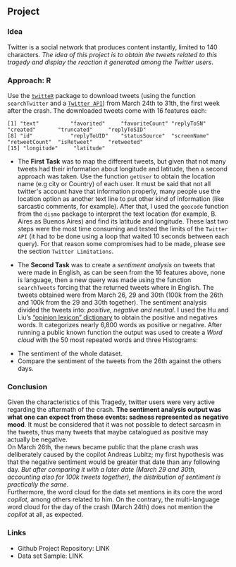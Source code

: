 ## __Project__

### Idea
Twitter is a social network that produces content instantly, limited to 140 characters. *The idea of this project is to obtain the tweets related to this tragedy and display the reaction it generated among the Twitter users*.

### Approach: R

Use the [`twitteR`](http://cran.r-project.org/web/packages/twitteR/twitteR.pdf) package to download tweets (using the function `searchTwitter` and a [`Twitter API`](https://dev.twitter.com/)) from March 24th to 31th, the first week after the crash. The downloaded tweets come with 16 features each:  

    [1] "text"          "favorited"     "favoriteCount" "replyToSN"     "created"       "truncated"     "replyToSID"   
    [8] "id"            "replyToUID"    "statusSource"  "screenName"    "retweetCount"  "isRetweet"     "retweeted"    
    [15] "longitude"     "latitude"

+ The **First Task** was to map the different tweets, but given that not many tweets had their information about longitude and latitude, then a second approach was taken. Use the function `getUser` to obtain the location name (e.g city or Country) of each user. It must be said that not all twitter's account have that information properly, many people use the location option as another text line to put other kind of information (like sarcastic comments, for example). After that, I used the `geocode` function from the `dismo` package to interpret the text location (for example, B. Aires as Buenos Aires) and find its latitude and longitude. These last two steps were the most time consuming and tested the limits of the `Twitter API` (it had to be done using a loop that waited 10 seconds between each query). For that reason some compromises had to be made, please see the section `Twitter Limitations`.

+ The **Second Task** was to create a *sentiment analysis* on tweets that were made in English, as can be seen from the 16 features above, none is language, then a new query was made using the function `searchTweets` forcing that the returned tweets where in English. The tweets obtained were from March 26, 29 and 30th (100k from the 26th and 100k from the 29 and 30th together). The sentiment analysis divided the tweets into: *positive, negative and neutral*. I used the Hu and Liu’s [“opinion lexicon” dictionary](http://www.cs.uic.edu/~liub/FBS/sentiment-analysis.html) to obtain the positive and negatives words. It categorizes nearly 6,800 words as positive or negative. After running a public known function the output was used to create a *Word cloud* with the 50 most repeated words and three Histograms:
- The sentiment of the whole dataset.
- Compare the sentiment of the tweets from the 26th against the others days.

### Conclusion

Given the characteristics of this Tragedy, twitter users were very active regarding the aftermath of the crash. **The sentiment analysis output was what one can expect from these events: sadness represented as negative mood**. It must be considered that it was not possible to detect sarcasm in the tweets, thus many tweets that maybe catalogued as positive may actually be negative.  
On March 26th, the news became public that the plane crash was deliberately caused by the copilot Andreas Lubitz; my first hypothesis was that the negative sentiment would be greater that date than any following day. *But after comparing it with a later date (March 29 and 30th, accounting also for 100k tweets together), the distribution of sentiment is practically the same*.  
Furthermore, the word cloud for the data set mentions in its core the word *copilot*, among others related to him. On the contrary, the multi-language word cloud for the day of the crash (March 24th) does not mention the *copilot* at all, as expected.

### Links

+ Github Project Repository: LINK
+ Data set Sample: LINK
